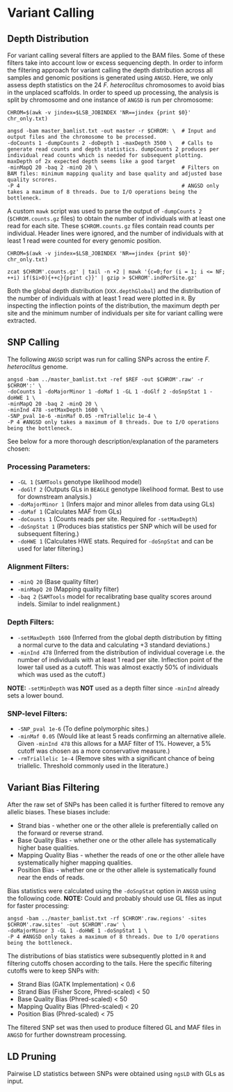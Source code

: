 # Variant Calling

## Depth Distribution

For variant calling several filters are applied to the BAM files. Some of these filters take into account low or excess sequencing depth.
In order to inform the filtering approach for variant calling the depth distribution across all samples and genomic positions is generated using `ANGSD`.
Here, we only assess depth statistics on the 24 *F. heteroclitus* chromosomes to avoid bias in the unplaced scaffolds.
In order to speed up processing, the analysis is split by chromosome and one instance of `ANGSD` is run per chromosome:
```
CHROM=$(awk -v jindex=$LSB_JOBINDEX 'NR==jindex {print $0}' chr_only.txt)

angsd -bam master_bamlist.txt -out master -r $CHROM: \  # Input and output files and the chromosome to be processed.
-doCounts 1 -dumpCounts 2 -doDepth 1 -maxDepth 3500 \   # Calls to generate read counts and depth statistics. dumpCounts 2 produces per individual read counts which is needed for subsequent plotting. maxDepth of 2x expected depth seems like a good target
-minMapQ 20 -baq 2 -minQ 20 \                           # Filters on BAM files: minimum mapping quality and base quality and adjusted base quality scrores.
-P 4                                                    # ANGSD only takes a maximum of 8 threads. Due to I/O operations being the bottleneck.
```
A custom `mawk` script was used to parse the output of `-dumpCounts 2` (`$CHROM.counts.gz` files) to obtain the number of individuals with at least one read for each site. These `$CHROM.counts.gz` files contain read counts per individual. Header lines were ignored, and the number of individuals with at least 1 read were counted for every genomic position.
```
CHROM=$(awk -v jindex=$LSB_JOBINDEX 'NR==jindex {print $0}' chr_only.txt)

zcat $CHROM'.counts.gz' | tail -n +2 | mawk '{c=0;for (i = 1; i <= NF; ++i) if($i>0){++c}{print c}}' | gzip > $CHROM'.indPerSite.gz'
```
Both the global depth distribution (`XXX.depthGlobal`) and the distribution of the number of individuals with at least 1 read were plotted in `R`. By inspecting the inflection points of the distribution, the maximum depth per site and the minimum number of individuals per site for variant calling were extracted. 

## SNP Calling

The following `ANGSD` script was run for calling SNPs across the entire *F. heteroclitus* genome.
```
angsd -bam ../master_bamlist.txt -ref $REF -out $CHROM'.raw' -r $CHROM':' \
-doCounts 1 -doMajorMinor 1 -doMaf 1 -GL 1 -doGlf 2 -doSnpStat 1 -doHWE 1 \
-minMapQ 20 -baq 2 -minQ 20 \
-minInd 478 -setMaxDepth 1600 \
-SNP_pval 1e-6 -minMaf 0.05 -rmTriallelic 1e-4 \
-P 4 #ANGSD only takes a maximum of 8 threads. Due to I/O operations being the bottleneck.
```

See below for a more thorough description/explanation of the parameters chosen:

### Processing Parameters:

* `-GL 1` (`SAMTools` genotype likelihood model)
* `-doGlf 2` (Outputs GLs in `BEAGLE` genotype likelihood format. Best to use for downstream analysis.)
* `-doMajorMinor 1` (Infers major and minor alleles from data using GLs)
* `-doMaf 1` (Calculates MAF from GLs)
* `-doCounts 1` (Counts reads per site. Required for `-setMaxDepth`)
* `-doSnpStat 1` (Produces bias statistics per SNP which will be used for subsequent filtering.)
* `-doHWE 1` (Calculates HWE stats. Required for `-doSnpStat` and can be used for later filtering.)

### Alignment Filters:

* `-minQ 20` (Base quality filter)
* `-minMapQ 20` (Mapping quality filter)
* `-baq 2` (`SAMTools` model for recalibrating base quality scores around indels. Similar to indel realignment.)

### Depth Filters:

* `-setMaxDepth 1600` (Inferred from the global depth distribution by fitting a normal curve to the data and calculating +3 standard deviations.)
* `-minInd 478` (Inferred from the distribution of individual coverage i.e. the number of individuals with at least 1 read per site. Inflection point of the lower tail used as a cutoff. This was almost exactly 50% of individuals which was used as the cutoff.)

**NOTE:** `-setMinDepth` was **NOT** used as a depth filter since `-minInd` already sets a lower bound.

### SNP-level Filters:

* `-SNP_pval 1e-6` (To define polymorphic sites.)
* `-minMaf 0.05` (Would like at least 5 reads confirming an alternative allele. Given `-minInd 478` this allows for a MAF filter of 1%. However, a 5% cutoff was chosen as a more conservative measure.)
* `-rmTriallelic 1e-4` (Remove sites with a significant chance of being triallelic. Threshold commonly used in the literature.)

## Variant Bias Filtering

After the raw set of SNPs has been called it is further filtered to remove any allelic biases. These biases include:

* Strand bias           - whether one or the other allele is preferentially called on the forward or reverse strand.
* Base Quality Bias     - whether one or the other allele has systematically higher base qualities.
* Mapping Quality Bias  - whether the reads of one or the other allele have systematically higher mapping qualities.
* Position Bias         - whether one or the other allele is systematically found near the ends of reads.

Bias statistics were calculated using the `-doSnpStat` option in `ANGSD` using the following code. **NOTE:** Could and probably should use GL files as input for faster processing:

```
angsd -bam ../master_bamlist.txt -rf $CHROM'.raw.regions' -sites $CHROM'.raw.sites' -out $CHROM'.raw' \
-doMajorMinor 3 -GL 1 -doHWE 1 -doSnpStat 1 \
-P 4 #ANGSD only takes a maximum of 8 threads. Due to I/O operations being the bottleneck.
```
The distributions of bias statistics were subsequently plotted in `R` and filtering cutoffs chosen according to the tails. Here the specific filtering cutoffs were to keep SNPs with:

* Strand Bias (GATK Implementation)         < 0.6
* Strand Bias (Fisher Score, Phred-scaled)  < 50
* Base Quality Bias (Phred-scaled)          < 50
* Mapping Quality Bias (Phred-scaled)       < 20
* Position Bias (Phred-scaled)              < 75

The filtered SNP set was then used to produce filtered GL and MAF files in `ANGSD` for further downstream processing.

## LD Pruning

Pairwise LD statistics between SNPs were obtained using `ngsLD` with GLs as input.
